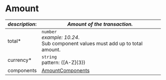 
# Amount

| *description*:   | *Amount of the transaction.*|
|----|----|
| total* |    ``` number ```  <br/>   *example: 10.24*.  <br/> Sub component values must add up to total amount.|
| currency* |    ``` string ```   <br/> pattern: ([A-Z]{3})|([0-9]{3}) <br/>  *example:USD*.  <br/> ISO 4217 currency code.|
| components | [AmountComponents](?path=docs/schemas-md/AmountComponents.md)|  




